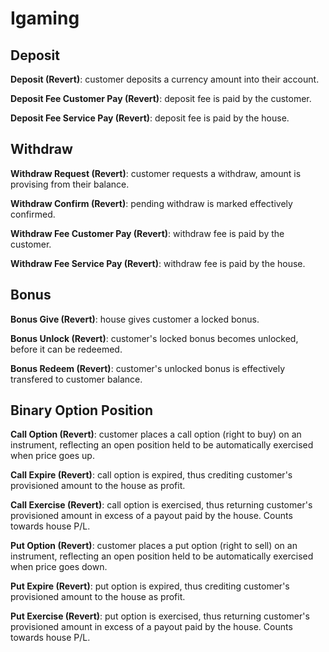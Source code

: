 # Igaming

## Deposit

**Deposit (Revert)**: customer deposits a currency amount into their account.

**Deposit Fee Customer Pay (Revert)**: deposit fee is paid by the customer.

**Deposit Fee Service Pay (Revert)**: deposit fee is paid by the house.

## Withdraw

**Withdraw Request (Revert)**: customer requests a withdraw, amount is provising from their balance.

**Withdraw Confirm (Revert)**: pending withdraw is marked effectively confirmed.

**Withdraw Fee Customer Pay (Revert)**: withdraw fee is paid by the customer.

**Withdraw Fee Service Pay (Revert)**: withdraw fee is paid by the house.

## Bonus

**Bonus Give (Revert)**: house gives customer a locked bonus.

**Bonus Unlock (Revert)**: customer's locked bonus becomes unlocked, before it can be redeemed.

**Bonus Redeem (Revert)**: customer's unlocked bonus is effectively transfered to customer balance.

## Binary Option Position

**Call Option (Revert)**: customer places a call option (right to buy) on an instrument, reflecting an open position held to be automatically exercised when price goes up.

**Call Expire (Revert)**: call option is expired, thus crediting customer's provisioned amount to the house as profit.

**Call Exercise (Revert)**: call option is exercised, thus returning customer's provisioned amount in excess of a payout paid by the house. Counts towards house P/L.

**Put Option (Revert)**: customer places a put option (right to sell) on an instrument, reflecting an open position held to be automatically exercised when price goes down.

**Put Expire (Revert)**: put option is expired, thus crediting customer's provisioned amount to the house as profit.

**Put Exercise (Revert)**: put option is exercised, thus returning customer's provisioned amount in excess of a payout paid by the house. Counts towards house P/L.
